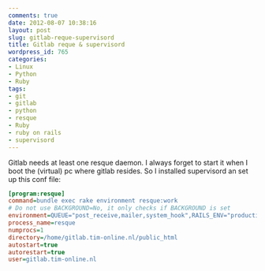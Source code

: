 ```yaml
---
comments: true
date: 2012-08-07 10:38:16
layout: post
slug: gitlab-reque-supervisord
title: Gitlab reque & supervisord
wordpress_id: 765
categories:
- Linux
- Python
- Ruby
tags:
- git
- gitlab
- python
- resque
- Ruby
- ruby on rails
- supervisord
---
```


Gitlab needs at least one resque daemon. I always forget to start it when I boot the (virtual) pc where gitlab resides. So I installed supervisord an set up this conf file:

```ini /etc/supervisor/conf.d/resque.conf
[program:resque]
command=bundle exec rake environment resque:work
# Do not use BACKGROUND=No, it only checks if BACKGROUND is set
environment=QUEUE="post_receive,mailer,system_hook",RAILS_ENV="production"
process_name=resque
numprocs=1
directory=/home/gitlab.tim-online.nl/public_html
autostart=true
autorestart=true
user=gitlab.tim-online.nl
```
